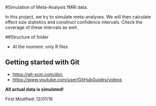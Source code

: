 #Simulation of Meta-Analysis fMRI data.


In this project, we try to simulate meta-analyses. We will then calculate effect size statistics and construct confidence intervals.
Check the coverage of these intervals as well.

##Structure of folder
* At the moment: only R files


## Getting started with Git
* https://git-scm.com/doc
* https://www.youtube.com/user/GitHubGuides/videos 



**All actual data is simulated!**


First Modified: 12/01/16


[Han Bossier]: http://telefoonboek.ugent.be/nl/people/802001626303
[Freya Acar]: https://telefoonboek.ugent.be/nl/people/802001860820
[Ruth Seurinck]: http://telefoonboek.ugent.be/nl/people/801001629152
[Beatrijs Moerkerke]: http://telefoonboek.ugent.be/nl/people/801001453542
